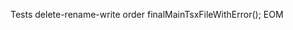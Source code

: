Tests delete-rename-write order
<dyad-delete path="src/main.tsx">
</dyad-delete>
<dyad-rename from="src/App.tsx" to="src/main.tsx">
</dyad-rename>
<dyad-write path="src/main.tsx" description="final main.tsx file.">
finalMainTsxFileWithError();
</dyad-write>
EOM
